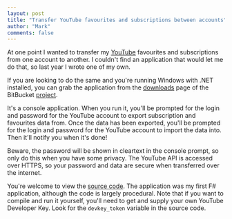 ```yaml
--- 
layout: post
title: "Transfer YouTube favourites and subscriptions between accounts"
author: "Mark"
comments: false
---
```


At one point I wanted to transfer my [YouTube](http://www.youtube.com "YouTube")
favourites and subscriptions from one account to another. I couldn't find an
application that would let me do that, so last year I wrote one of my own.

If you are looking to do the same and you're running Windows with .NET installed,
you can grab the application from the
[downloads](https://bitbucket.org/readysetmark/youtube-favourites-transfer/downloads "Bitbucket project downloads page")
page of the BitBucket [project](https://bitbucket.org/readysetmark/youtube-favourites-transfer/overview "Bitbucket project page").

It's a console application. When you run it, you'll be prompted for the login
and password for the YouTube account to export subscription and favourites data 
from. Once the data has been exported, you'll be prompted for the login and 
password for the YouTube account to import the data into. Then it'll notify you
when it's done!

Beware, the password will be shown in cleartext in the console prompt, so only
do this when you have some privacy. The YouTube API is accessed over HTTPS, so
your password and data are secure when transferred over the internet.

You're welcome to view the [source code](https://bitbucket.org/readysetmark/youtube-favourites-transfer/src "Bitbucket project source page"). The application was my first F# application, although the code is 
largely procedural. Note that if you want to compile and run it yourself, you'll
need to get and supply your own YouTube Developer Key. Look for the 
``devkey_token`` variable in the source code.